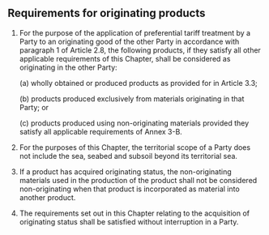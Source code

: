 ## Requirements for originating products

1. For the purpose of the application of preferential tariff treatment by a Party to an originating good of the other Party in accordance with paragraph 1 of Article 2.8, the following products, if they satisfy all other applicable requirements of this Chapter, shall be considered as originating in the other Party:

    (a) wholly obtained or produced products as provided for in Article 3.3;


    (b) products produced exclusively from materials originating in that Party; or


    (c) products produced using non-originating materials provided they satisfy all applicable requirements of Annex 3-B.

2. For the purposes of this Chapter, the territorial scope of a Party does not include the sea, seabed and subsoil beyond its territorial sea.

3. If a product has acquired originating status, the non-originating materials used in the production of the product shall not be considered non-originating when that product is incorporated as material into another product.

4. The requirements set out in this Chapter relating to the acquisition of originating status shall be satisfied without interruption in a Party.